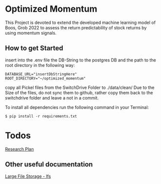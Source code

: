 # Optimized Momentum
This Project is devoted to extend the developed machine learning model of Boos, Grob 2022 to assess the return 
predictability of stock returns by using momentum signals. 


## How to get Started
insert into the .env file the DB-String to the postgres DB and the path to the root directory in the following way:

```console
DATABASE_URL="insertDbStringHere"
ROOT_DIRECTORY="~/optimized_momentum"
```

copy all Pickel files from the SwitchDrive Folder to ./data/clean/ 
Due to the Size of the files, do not sync them to github, rather copy them back to the switchdrive folder and leave a not in a commit.



To install all dependencies run the following command in your Terminal:

```console
$ pip install -r requirements.txt
```

# Todos
[Research Plan](docs/todo.md)

## Other useful documentation
[Large File Storage - lfs](https://git-lfs.github.com/)



[//]: # (Why the project is useful)

[//]: # (Where users can get help with your project)

